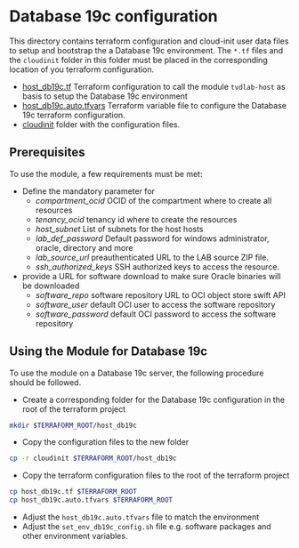 # Database 19c configuration

This directory contains terraform configuration and cloud-init user data files
to setup and bootstrap the a Database 19c environment. The `*.tf` files and the
`cloudinit` folder in this folder must be placed in the corresponding location
of you terraform configuration.

- [host_db19c.tf](host_db19c.tf) Terraform configuration to call the module
  `tvdlab-host` as basis to setup the Database 19c environment
- [host_db19c.auto.tfvars](host_db19c.auto.tfvars) Terraform variable file to
  configure the Database 19c terraform configuration.
- [cloudinit](cloudinit) folder with the configuration files.

## Prerequisites

To use the module, a few requirements must be met:

- Define the mandatory parameter for
  - *compartment_ocid* OCID of the compartment where to create all resources
  - *tenancy_ocid* tenancy id where to create the resources
  - *host_subnet* List of subnets for the host hosts
  - *lab_def_password* Default password for windows administrator, oracle, directory and more
  - *lab_source_url* preauthenticated URL to the LAB source ZIP file.
  - *ssh_authorized_keys* SSH authorized keys to access the resource.
- provide a URL for software download to make sure Oracle binaries will be
  downloaded
  - *software_repo* software repository URL to OCI object store swift API
  - *software_user* default OCI user to access the software repository
  - *software_password* default OCI password to access the software repository

## Using the Module for Database 19c

To use the module on a Database 19c server, the following procedure should be
followed.

- Create a corresponding folder for the Database 19c configuration in the root
  of the terraform project

```bash
mkdir $TERRAFORM_ROOT/host_db19c
```

- Copy the configuration files to the new folder

```bash
cp -r cloudinit $TERRAFORM_ROOT/host_db19c
```

- Copy the terraform configuration files to the root of the terraform project

```bash
cp host_db19c.tf $TERRAFORM_ROOT
cp host_db19c.auto.tfvars $TERRAFORM_ROOT
```

- Adjust the `host_db19c.auto.tfvars` file to match the environment
- Adjust the `set_env_db19c_config.sh` file e.g. software packages and other
  environment variables.

